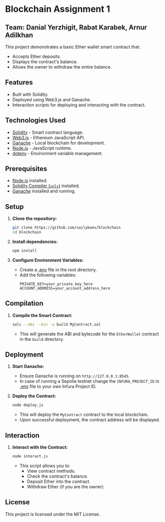 # Blockchain Assignment 1

## Team: Danial Yerzhigit, Rabat Karabek, Arnur Adilkhan

This project demonstrates a basic Ether wallet smart contract that:
- Accepts Ether deposits.
- Displays the contract's balance.
- Allows the owner to withdraw the entire balance.

## Features
- Built with Solidity.
- Deployed using Web3.js and Ganache.
- Interaction scripts for deploying and interacting with the contract.

## Technologies Used
- [Solidity](https://www.soliditylang.org/) - Smart contract language.
- [Web3.js](https://web3js.readthedocs.io/) - Ethereum JavaScript API.
- [Ganache](https://www.trufflesuite.com/ganache) - Local blockchain for development.
- [Node.js](https://nodejs.org/) - JavaScript runtime.
- [dotenv](https://www.npmjs.com/package/dotenv) - Environment variable management.

## Prerequisites
- [Node.js](https://nodejs.org/) installed.
- [Solidity Compiler (`solc`)](https://docs.soliditylang.org/en/v0.8.17/installing-solidity.html) installed.
- [Ganache](https://www.trufflesuite.com/ganache) installed and running.

## Setup

1. **Clone the repository:**
    ```bash
    git clone https://github.com/sailybaev/blockchain
    cd blockchain
    ```

2. **Install dependencies:**
    ```bash
    npm install
    ```

3. **Configure Environment Variables:**
    - Create a [.env]() file in the root directory.
    - Add the following variables:
      ```env
      PRIVATE_KEY=your_private_key_here
      ACCOUNT_ADDRESS=your_account_address_here
      ```

## Compilation

1. **Compile the Smart Contract:**
    ```bash
    solc --abi --bin -o build MyContract.sol
    ```

    - This will generate the ABI and bytecode for the `EtherWallet` contract in the `build` directory.


## Deployment

1. **Start Ganache:**
    - Ensure Ganache is running on `http://127.0.0.1:8545`.
    - In case of running a Sepolia testnet change the `INFURA_PROJECT_ID` in [.env]() file to your own Infura Project ID.

2. **Deploy the Contract:**
    ```bash
    node deploy.js
    ```
    - This will deploy the `MyContract` contract to the local blockchain.
    - Upon successful deployment, the contract address will be displayed.

## Interaction

1. **Interact with the Contract:**
    ```bash
    node interact.js
    ```
    - This script allows you to:
      - View contract methods.
      - Check the contract's balance.
      - Deposit Ether into the contract.
      - Withdraw Ether (if you are the owner).

## License

This project is licensed under the MIT License.